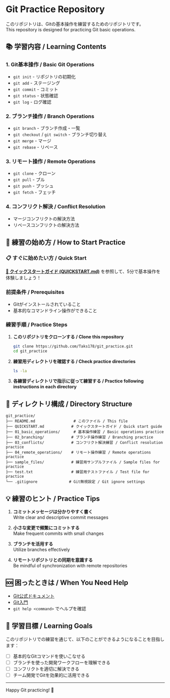 # Git Practice Repository

このリポジトリは、Gitの基本操作を練習するためのリポジトリです。  
This repository is designed for practicing Git basic operations.

## 📚 学習内容 / Learning Contents

### 1. Git基本操作 / Basic Git Operations
- `git init` - リポジトリの初期化
- `git add` - ステージング
- `git commit` - コミット
- `git status` - 状態確認
- `git log` - ログ確認

### 2. ブランチ操作 / Branch Operations
- `git branch` - ブランチ作成・一覧
- `git checkout` / `git switch` - ブランチ切り替え
- `git merge` - マージ
- `git rebase` - リベース

### 3. リモート操作 / Remote Operations
- `git clone` - クローン
- `git pull` - プル
- `git push` - プッシュ
- `git fetch` - フェッチ

### 4. コンフリクト解決 / Conflict Resolution
- マージコンフリクトの解決方法
- リベースコンフリクトの解決方法

## 🚀 練習の始め方 / How to Start Practice

### 📋 すぐに始めたい方 / Quick Start
**[📖 クイックスタートガイド (QUICKSTART.md)](QUICKSTART.md)** を参照して、5分で基本操作を体験しましょう！

### 前提条件 / Prerequisites
- Gitがインストールされていること
- 基本的なコマンドライン操作ができること

### 練習手順 / Practice Steps

1. **このリポジトリをクローンする / Clone this repository**
   ```bash
   git clone https://github.com/Taks178/git_practice.git
   cd git_practice
   ```

2. **練習用ディレクトリを確認する / Check practice directories**
   ```bash
   ls -la
   ```

3. **各練習ディレクトリで指示に従って練習する / Practice following instructions in each directory**

## 📁 ディレクトリ構成 / Directory Structure

```
git_practice/
├── README.md                 # このファイル / This file
├── QUICKSTART.md            # クイックスタートガイド / Quick start guide
├── 01_basic_operations/      # 基本操作練習 / Basic operations practice
├── 02_branching/            # ブランチ操作練習 / Branching practice
├── 03_conflicts/            # コンフリクト解決練習 / Conflict resolution practice
├── 04_remote_operations/    # リモート操作練習 / Remote operations practice
├── sample_files/            # 練習用サンプルファイル / Sample files for practice
├── test.txt                 # 練習用テストファイル / Test file for practice
└── .gitignore              # Git無視設定 / Git ignore settings
```

## 💡 練習のヒント / Practice Tips

1. **コミットメッセージは分かりやすく書く**  
   Write clear and descriptive commit messages

2. **小さな変更で頻繁にコミットする**  
   Make frequent commits with small changes

3. **ブランチを活用する**  
   Utilize branches effectively

4. **リモートリポジトリとの同期を意識する**  
   Be mindful of synchronization with remote repositories

## 🆘 困ったときは / When You Need Help

- [Git公式ドキュメント](https://git-scm.com/doc)
- [Git入門](https://www.atlassian.com/ja/git/tutorials)
- `git help <command>` でヘルプを確認

## 🎯 学習目標 / Learning Goals

このリポジトリでの練習を通じて、以下のことができるようになることを目指します：

- [ ] 基本的なGitコマンドを使いこなせる
- [ ] ブランチを使った開発ワークフローを理解できる
- [ ] コンフリクトを適切に解決できる
- [ ] チーム開発でGitを効果的に活用できる

---

Happy Git practicing! 🎉
